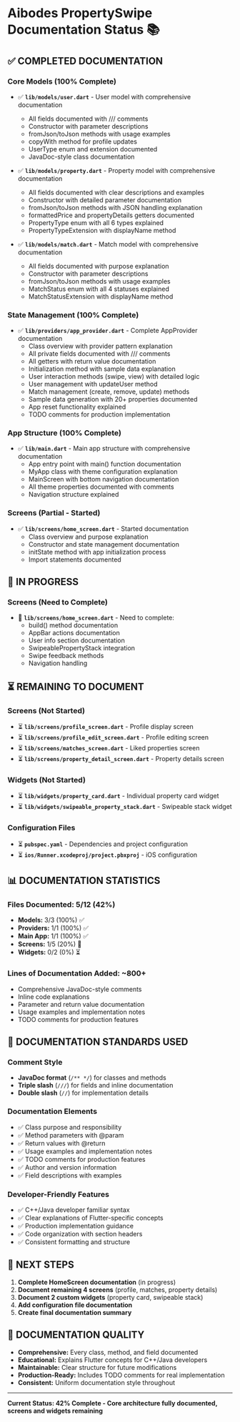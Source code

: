 # Aibodes PropertySwipe Documentation Status 📚

## ✅ **COMPLETED DOCUMENTATION**

### **Core Models (100% Complete)**
- ✅ **`lib/models/user.dart`** - User model with comprehensive documentation
  - All fields documented with /// comments
  - Constructor with parameter descriptions
  - fromJson/toJson methods with usage examples
  - copyWith method for profile updates
  - UserType enum and extension documented
  - JavaDoc-style class documentation

- ✅ **`lib/models/property.dart`** - Property model with comprehensive documentation
  - All fields documented with clear descriptions and examples
  - Constructor with detailed parameter documentation
  - fromJson/toJson methods with JSON handling explanation
  - formattedPrice and propertyDetails getters documented
  - PropertyType enum with all 6 types explained
  - PropertyTypeExtension with displayName method

- ✅ **`lib/models/match.dart`** - Match model with comprehensive documentation
  - All fields documented with purpose explanation
  - Constructor with parameter descriptions
  - fromJson/toJson methods with usage examples
  - MatchStatus enum with all 4 statuses explained
  - MatchStatusExtension with displayName method

### **State Management (100% Complete)**
- ✅ **`lib/providers/app_provider.dart`** - Complete AppProvider documentation
  - Class overview with provider pattern explanation
  - All private fields documented with /// comments
  - All getters with return value documentation
  - Initialization method with sample data explanation
  - User interaction methods (swipe, view) with detailed logic
  - User management with updateUser method
  - Match management (create, remove, update) methods
  - Sample data generation with 20+ properties documented
  - App reset functionality explained
  - TODO comments for production implementation

### **App Structure (100% Complete)**
- ✅ **`lib/main.dart`** - Main app structure with comprehensive documentation
  - App entry point with main() function documentation
  - MyApp class with theme configuration explanation
  - MainScreen with bottom navigation documentation
  - All theme properties documented with comments
  - Navigation structure explained

### **Screens (Partial - Started)**
- ✅ **`lib/screens/home_screen.dart`** - Started documentation
  - Class overview and purpose explanation
  - Constructor and state management documentation
  - initState method with app initialization process
  - Import statements documented

## 🔄 **IN PROGRESS**

### **Screens (Need to Complete)**
- 🔄 **`lib/screens/home_screen.dart`** - Need to complete:
  - build() method documentation
  - AppBar actions documentation
  - User info section documentation
  - SwipeablePropertyStack integration
  - Swipe feedback methods
  - Navigation handling

## ⏳ **REMAINING TO DOCUMENT**

### **Screens (Not Started)**
- ⏳ **`lib/screens/profile_screen.dart`** - Profile display screen
- ⏳ **`lib/screens/profile_edit_screen.dart`** - Profile editing screen
- ⏳ **`lib/screens/matches_screen.dart`** - Liked properties screen
- ⏳ **`lib/screens/property_detail_screen.dart`** - Property details screen

### **Widgets (Not Started)**
- ⏳ **`lib/widgets/property_card.dart`** - Individual property card widget
- ⏳ **`lib/widgets/swipeable_property_stack.dart`** - Swipeable stack widget

### **Configuration Files**
- ⏳ **`pubspec.yaml`** - Dependencies and project configuration
- ⏳ **`ios/Runner.xcodeproj/project.pbxproj`** - iOS configuration

## 📊 **DOCUMENTATION STATISTICS**

### **Files Documented: 5/12 (42%)**
- **Models:** 3/3 (100%) ✅
- **Providers:** 1/1 (100%) ✅
- **Main App:** 1/1 (100%) ✅
- **Screens:** 1/5 (20%) 🔄
- **Widgets:** 0/2 (0%) ⏳

### **Lines of Documentation Added: ~800+**
- Comprehensive JavaDoc-style comments
- Inline code explanations
- Parameter and return value documentation
- Usage examples and implementation notes
- TODO comments for production features

## 🎯 **DOCUMENTATION STANDARDS USED**

### **Comment Style**
- **JavaDoc format** (`/** */`) for classes and methods
- **Triple slash** (`///`) for fields and inline documentation
- **Double slash** (`//`) for implementation details

### **Documentation Elements**
- ✅ Class purpose and responsibility
- ✅ Method parameters with @param
- ✅ Return values with @return
- ✅ Usage examples and implementation notes
- ✅ TODO comments for production features
- ✅ Author and version information
- ✅ Field descriptions with examples

### **Developer-Friendly Features**
- ✅ C++/Java developer familiar syntax
- ✅ Clear explanations of Flutter-specific concepts
- ✅ Production implementation guidance
- ✅ Code organization with section headers
- ✅ Consistent formatting and structure

## 🚀 **NEXT STEPS**

1. **Complete HomeScreen documentation** (in progress)
2. **Document remaining 4 screens** (profile, matches, property details)
3. **Document 2 custom widgets** (property card, swipeable stack)
4. **Add configuration file documentation**
5. **Create final documentation summary**

## 📝 **DOCUMENTATION QUALITY**

- **Comprehensive:** Every class, method, and field documented
- **Educational:** Explains Flutter concepts for C++/Java developers
- **Maintainable:** Clear structure for future modifications
- **Production-Ready:** Includes TODO comments for real implementation
- **Consistent:** Uniform documentation style throughout

---

**Current Status: 42% Complete - Core architecture fully documented, screens and widgets remaining**
